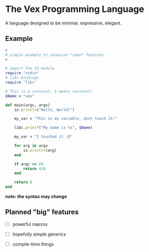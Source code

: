 # The Vex Programming Language

A language designed to be minimal, expressive, elegant.

## Example

```rb
#
# simple example to showcase *some* features
#

# import the IO module
require "stdio"
# libc bindings
require "libc" 

# This is a constant, $ means constant!
$Name = "vex"

def main(argc, argv)
    io.println("Hello, World!")

    my_var = "This is my variable, dont touch it!"

    libc.printf("My name is %s", $Name)

    my_var = "I touched it ;D"

    for arg in argv
        io.println(arg)
    end

    if argc >= 69 
        return 420
    end

    return 0
end
```

__note: the syntax may change__

## Planned "big" features

* [ ] powerful macros
* [ ] hopefully simple generics
* [ ] compile-time things


